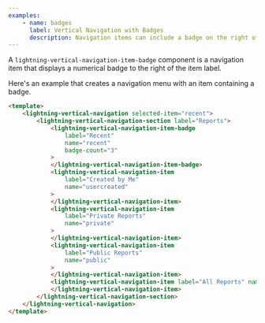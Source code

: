 ```yaml
---
examples:
    - name: badges
      label: Vertical Navigation with Badges
      description: Navigation items can include a badge on the right of the label.
---
```


A `lightning-vertical-navigation-item-badge` component is a navigation item that displays a numerical badge to the right of the item label.

Here's an example that creates a navigation menu with an item containing a badge.

```html
<template>
    <lightning-vertical-navigation selected-item="recent">
        <lightning-vertical-navigation-section label="Reports">
            <lightning-vertical-navigation-item-badge
                label="Recent"
                name="recent"
                badge-count="3"
            >
            </lightning-vertical-navigation-item-badge>
            <lightning-vertical-navigation-item
                label="Created by Me"
                name="usercreated"
            >
            </lightning-vertical-navigation-item>
            <lightning-vertical-navigation-item
                label="Private Reports"
                name="private"
            >
            </lightning-vertical-navigation-item>
            <lightning-vertical-navigation-item
                label="Public Reports"
                name="public"
            >
            </lightning-vertical-navigation-item>
            <lightning-vertical-navigation-item label="All Reports" name="all">
            </lightning-vertical-navigation-item>
        </lightning-vertical-navigation-section>
    </lightning-vertical-navigation>
</template>
```
